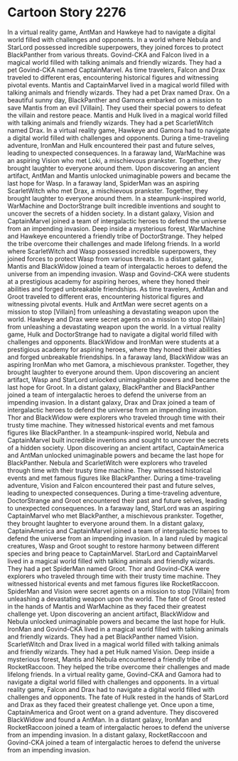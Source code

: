 # Cartoon Story 2276

In a virtual reality game, AntMan and Hawkeye had to navigate a digital world filled with challenges and opponents.
In a world where Nebula and StarLord possessed incredible superpowers, they joined forces to protect BlackPanther from various threats.
Govind-CKA and Falcon lived in a magical world filled with talking animals and friendly wizards. They had a pet Govind-CKA named CaptainMarvel.
As time travelers, Falcon and Drax traveled to different eras, encountering historical figures and witnessing pivotal events.
Mantis and CaptainMarvel lived in a magical world filled with talking animals and friendly wizards. They had a pet Drax named Drax.
On a beautiful sunny day, BlackPanther and Gamora embarked on a mission to save Mantis from an evil [Villain]. They used their special powers to defeat the villain and restore peace.
Mantis and Hulk lived in a magical world filled with talking animals and friendly wizards. They had a pet ScarletWitch named Drax.
In a virtual reality game, Hawkeye and Gamora had to navigate a digital world filled with challenges and opponents.
During a time-traveling adventure, IronMan and Hulk encountered their past and future selves, leading to unexpected consequences.
In a faraway land, WarMachine was an aspiring Vision who met Loki, a mischievous prankster. Together, they brought laughter to everyone around them.
Upon discovering an ancient artifact, AntMan and Mantis unlocked unimaginable powers and became the last hope for Wasp.
In a faraway land, SpiderMan was an aspiring ScarletWitch who met Drax, a mischievous prankster. Together, they brought laughter to everyone around them.
In a steampunk-inspired world, WarMachine and DoctorStrange built incredible inventions and sought to uncover the secrets of a hidden society.
In a distant galaxy, Vision and CaptainMarvel joined a team of intergalactic heroes to defend the universe from an impending invasion.
Deep inside a mysterious forest, WarMachine and Hawkeye encountered a friendly tribe of DoctorStrange. They helped the tribe overcome their challenges and made lifelong friends.
In a world where ScarletWitch and Wasp possessed incredible superpowers, they joined forces to protect Wasp from various threats.
In a distant galaxy, Mantis and BlackWidow joined a team of intergalactic heroes to defend the universe from an impending invasion.
Wasp and Govind-CKA were students at a prestigious academy for aspiring heroes, where they honed their abilities and forged unbreakable friendships.
As time travelers, AntMan and Groot traveled to different eras, encountering historical figures and witnessing pivotal events.
Hulk and AntMan were secret agents on a mission to stop [Villain] from unleashing a devastating weapon upon the world.
Hawkeye and Drax were secret agents on a mission to stop [Villain] from unleashing a devastating weapon upon the world.
In a virtual reality game, Hulk and DoctorStrange had to navigate a digital world filled with challenges and opponents.
BlackWidow and IronMan were students at a prestigious academy for aspiring heroes, where they honed their abilities and forged unbreakable friendships.
In a faraway land, BlackWidow was an aspiring IronMan who met Gamora, a mischievous prankster. Together, they brought laughter to everyone around them.
Upon discovering an ancient artifact, Wasp and StarLord unlocked unimaginable powers and became the last hope for Groot.
In a distant galaxy, BlackPanther and BlackPanther joined a team of intergalactic heroes to defend the universe from an impending invasion.
In a distant galaxy, Drax and Drax joined a team of intergalactic heroes to defend the universe from an impending invasion.
Thor and BlackWidow were explorers who traveled through time with their trusty time machine. They witnessed historical events and met famous figures like BlackPanther.
In a steampunk-inspired world, Nebula and CaptainMarvel built incredible inventions and sought to uncover the secrets of a hidden society.
Upon discovering an ancient artifact, CaptainAmerica and AntMan unlocked unimaginable powers and became the last hope for BlackPanther.
Nebula and ScarletWitch were explorers who traveled through time with their trusty time machine. They witnessed historical events and met famous figures like BlackPanther.
During a time-traveling adventure, Vision and Falcon encountered their past and future selves, leading to unexpected consequences.
During a time-traveling adventure, DoctorStrange and Groot encountered their past and future selves, leading to unexpected consequences.
In a faraway land, StarLord was an aspiring CaptainMarvel who met BlackPanther, a mischievous prankster. Together, they brought laughter to everyone around them.
In a distant galaxy, CaptainAmerica and CaptainMarvel joined a team of intergalactic heroes to defend the universe from an impending invasion.
In a land ruled by magical creatures, Wasp and Groot sought to restore harmony between different species and bring peace to CaptainMarvel.
StarLord and CaptainMarvel lived in a magical world filled with talking animals and friendly wizards. They had a pet SpiderMan named Groot.
Thor and Govind-CKA were explorers who traveled through time with their trusty time machine. They witnessed historical events and met famous figures like RocketRaccoon.
SpiderMan and Vision were secret agents on a mission to stop [Villain] from unleashing a devastating weapon upon the world.
The fate of Groot rested in the hands of Mantis and WarMachine as they faced their greatest challenge yet.
Upon discovering an ancient artifact, BlackWidow and Nebula unlocked unimaginable powers and became the last hope for Hulk.
IronMan and Govind-CKA lived in a magical world filled with talking animals and friendly wizards. They had a pet BlackPanther named Vision.
ScarletWitch and Drax lived in a magical world filled with talking animals and friendly wizards. They had a pet Hulk named Vision.
Deep inside a mysterious forest, Mantis and Nebula encountered a friendly tribe of RocketRaccoon. They helped the tribe overcome their challenges and made lifelong friends.
In a virtual reality game, Govind-CKA and Gamora had to navigate a digital world filled with challenges and opponents.
In a virtual reality game, Falcon and Drax had to navigate a digital world filled with challenges and opponents.
The fate of Hulk rested in the hands of StarLord and Drax as they faced their greatest challenge yet.
Once upon a time, CaptainAmerica and Groot went on a grand adventure. They discovered BlackWidow and found a AntMan.
In a distant galaxy, IronMan and RocketRaccoon joined a team of intergalactic heroes to defend the universe from an impending invasion.
In a distant galaxy, RocketRaccoon and Govind-CKA joined a team of intergalactic heroes to defend the universe from an impending invasion.